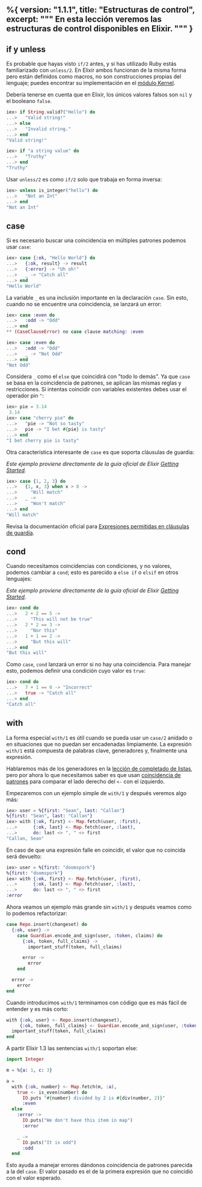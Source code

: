%{
  version: "1.1.1",
  title: "Estructuras de control",
  excerpt: """
  En esta lección veremos las estructuras de control disponibles en Elixir.
  """
}
---

## if y unless

Es probable que hayas visto `if/2` antes, y si has utilizado Ruby estás familiarizado con `unless/2`. En Elixir ambos funcionan de la misma forma pero están definidos como macros, no son construcciones propias del lenguaje; puedes encontrar su implementación en el [módulo Kernel](https://hexdocs.pm/elixir/Kernel.html).


Debería tenerse en cuenta que en Elixir, los únicos valores falsos son `nil` y el booleano `false`.

```elixir
iex> if String.valid?("Hello") do
...>   "Valid string!"
...> else
...>   "Invalid string."
...> end
"Valid string!"

iex> if "a string value" do
...>   "Truthy"
...> end
"Truthy"
```

Usar `unless/2` es como `if/2` solo que trabaja en forma inversa:

```elixir
iex> unless is_integer("hello") do
...>   "Not an Int"
...> end
"Not an Int"
```

## case

Si es necesario buscar una coincidencia en múltiples patrones podemos usar `case`:

```elixir
iex> case {:ok, "Hello World"} do
...>   {:ok, result} -> result
...>   {:error} -> "Uh oh!"
...>   _ -> "Catch all"
...> end
"Hello World"
```

La variable `_` es una inclusión importante en la declaración `case`. Sin esto, cuando no se encuentre una coincidencia, se lanzará un error:

```elixir
iex> case :even do
...>   :odd -> "Odd"
...> end
** (CaseClauseError) no case clause matching: :even

iex> case :even do
...>   :odd -> "Odd"
...>   _ -> "Not Odd"
...> end
"Not Odd"
```

Considera `_` como el `else` que coincidirá con "todo lo demás".
Ya que `case` se basa en la coincidencia de patrones, se aplican las mismas reglas y restricciones. Si intentas coincidir con variables existentes debes usar el operador pin `^`:

```elixir
iex> pie = 3.14
 3.14
iex> case "cherry pie" do
...>   ^pie -> "Not so tasty"
...>   pie -> "I bet #{pie} is tasty"
...> end
"I bet cherry pie is tasty"
```

Otra característica interesante de `case` es que soporta cláusulas de guardia:

_Este ejemplo proviene directamente de la guía oficial de Elixir [Getting Started](http://elixir-lang.org/getting-started/case-cond-and-if.html#case)._

```elixir
iex> case {1, 2, 3} do
...>   {1, x, 3} when x > 0 ->
...>     "Will match"
...>   _ ->
...>     "Won't match"
...> end
"Will match"
```

Revisa la documentación oficial para [Expresiones permitidas en cláusulas de guardia](https://hexdocs.pm/elixir/guards.html#list-of-allowed-expressions).


## cond

Cuando necesitamos coincidencias con condiciones, y no valores, podemos cambiar a `cond`; esto es parecido a `else if` o `elsif` en otros lenguajes:

_Este ejemplo proviene directamente de la guía oficial de Elixir [Getting Started](http://elixir-lang.org/getting-started/case-cond-and-if.html#cond)._

```elixir
iex> cond do
...>   2 + 2 == 5 ->
...>     "This will not be true"
...>   2 * 2 == 3 ->
...>     "Nor this"
...>   1 + 1 == 2 ->
...>     "But this will"
...> end
"But this will"
```

Como `case`, `cond` lanzará un error si no hay una coincidencia. Para manejar esto, podemos definir una condición cuyo valor es `true`:

```elixir
iex> cond do
...>   7 + 1 == 0 -> "Incorrect"
...>   true -> "Catch all"
...> end
"Catch all"
```

## with

La forma especial `with/1` es útil cuando se pueda usar un `case/2` anidado o en situaciones que no puedan ser encadenadas limpiamente. La expresión `with/1` está compuesta de palabras clave, generadores y, finalmente una expresión.

Hablaremos más de los generadores en la [lección de completado de listas](../comprehensions/), pero por ahora lo que necesitamos saber es que usan [coincidencia de patrones](../pattern-matching/) para comparar el lado derecho del `<-` con el izquierdo.

Empezaremos con un ejemplo simple de `with/1` y después veremos algo más:

```elixir
iex> user = %{first: "Sean", last: "Callan"}
%{first: "Sean", last: "Callan"}
iex> with {:ok, first} <- Map.fetch(user, :first),
...>      {:ok, last} <- Map.fetch(user, :last),
...>      do: last <> ", " <> first
"Callan, Sean"
```

En caso de que una expresión falle en coincidir, el valor que no coincida será devuelto:

```elixir
iex> user = %{first: "doomspork"}
%{first: "doomspork"}
iex> with {:ok, first} <- Map.fetch(user, :first),
...>      {:ok, last} <- Map.fetch(user, :last),
...>      do: last <> ", " <> first
:error
```

Ahora veamos un ejemplo más grande sin `with/1` y después veamos como lo podemos refactorizar:

```elixir
case Repo.insert(changeset) do
  {:ok, user} ->
    case Guardian.encode_and_sign(user, :token, claims) do
      {:ok, token, full_claims} ->
        important_stuff(token, full_claims)

      error ->
        error
    end

  error ->
    error
end
```

Cuando introducimos `with/1` terminamos con código que es más fácil de entender y es más corto:

```elixir
with {:ok, user} <- Repo.insert(changeset),
     {:ok, token, full_claims} <- Guardian.encode_and_sign(user, :token, claims) do
  important_stuff(token, full_claims)
end
```

A partir Elixir 1.3 las sentencias `with/1` soportan else:

```elixir
import Integer

m = %{a: 1, c: 3}

a =
  with {:ok, number} <- Map.fetch(m, :a),
    true <- is_even(number) do
      IO.puts "#{number} divided by 2 is #{div(number, 2)}"
      :even
  else
    :error ->
      IO.puts("We don't have this item in map")
      :error

    _ ->
      IO.puts("It is odd")
      :odd
  end
```
Esto ayuda a manejar errores dándonos coincidencia de patrones parecida a la del `case`. El valor pasado es el de la primera expresión que no coincidió con el valor esperado.
